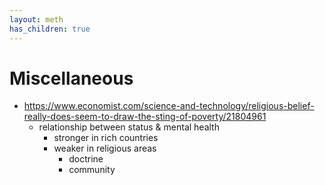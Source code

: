 ```yaml
---
layout: meth
has_children: true
---
```


# Miscellaneous
- <https://www.economist.com/science-and-technology/religious-belief-really-does-seem-to-draw-the-sting-of-poverty/21804961>
	- relationship between status & mental health
		- stronger in rich countries
		- weaker in religious areas
			- doctrine
			- community 